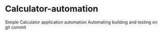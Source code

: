 # Calculator-automation
Simple Calculator application automation
Automating building and testing on git commit
